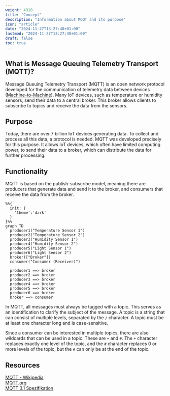 ```yaml
---
weight: 4310
title: "Concept"
description: "Information about MQQT and its purpose"
icon: "article"
date: "2024-11-27T13:27:48+01:00"
lastmod: "2024-11-27T13:27:48+01:00"
draft: false
toc: true
---
```


## What is Message Queuing Telemetry Transport (MQTT)?

Message Queuing Telemetry Transport (MQTT) is an open network protocol developed
for the communication of telemetry data between devices ([Machine-to-Machine](https://en.wikipedia.org/wiki/Machine_to_Machine)).
Many IoT devices, such as temperature or humidity sensors, send their data to a
central broker. This broker allows clients to subscribe to topics and receive
the data from the sensors.

## Purpose

Today, there are over 7 billion IoT devices generating data. To collect and
process all this data, a protocol is needed. MQTT was developed precisely for
this purpose. It allows IoT devices, which often have limited computing power,
to send their data to a broker, which can distribute the data for further
processing.

## Functionality

MQTT is based on the publish-subscribe model, meaning there are producers that
generate data and send it to the broker, and consumers that receive the data
from the broker.

```mermaid
%%{
  init: {
    'theme':'dark'
  }
}%%
graph TD
  producer1("Temperature Sensor 1")
  producer2("Temperature Sensor 2")
  producer3("Humidity Sensor 1")
  producer4("Humidity Sensor 2")
  producer5("Light Sensor 1")
  producer6("Light Sensor 2")
  broker(["Broker"])
  consumer("Consumer (Receiver)")

  producer1 ==> broker
  producer2 ==> broker
  producer3 ==> broker
  producer4 ==> broker
  producer5 ==> broker
  producer6 ==> broker
  broker ==> consumer
```

In MQTT, all messages must always be tagged with a topic. This serves as an
identification to clarify the subject of the message. A topic is a string that
can consist of multiple levels, separated by the `/` character. A topic must be
at least one character long and is case-sensitive.

Since a consumer can be interested in multiple topics, there are also wildcards
that can be used in a topic. These are `+` and `#`. The `+` character replaces
exactly one level of the topic, and the `#` character replaces 0 or more levels
of the topic, but the `#` can only be at the end of the topic.

## Resources

[MQTT - Wikipedia](https://de.wikipedia.org/wiki/MQTT)  
[MQTT.org](https://mqtt.org/)  
[MQTT 3.1 Spezifikation](https://public.dhe.ibm.com/software/dw/webservices/ws-mqtt/mqtt-v3r1.html)  
